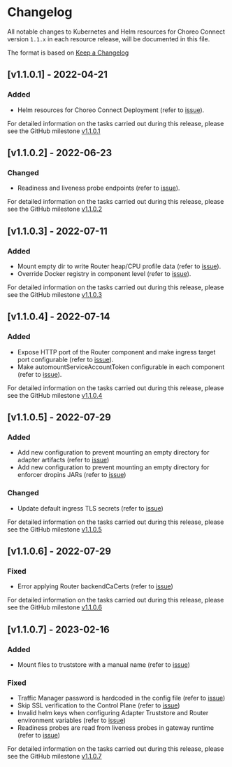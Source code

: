 # Changelog

All notable changes to Kubernetes and Helm resources for Choreo Connect version `1.1.x` in each resource release,
will be documented in this file.

The format is based on [Keep a Changelog](https://keepachangelog.com/en/1.0.0/)

## [v1.1.0.1] - 2022-04-21

### Added

- Helm resources for Choreo Connect Deployment (refer to [issue](https://github.com/wso2/kubernetes-microgateway/issues/35)).

For detailed information on the tasks carried out during this release, please see the GitHub milestone [v1.1.0.1](https://github.com/wso2/kubernetes-microgateway/milestone/5)

## [v1.1.0.2] - 2022-06-23

### Changed

- Readiness and liveness probe endpoints (refer to [issue](https://github.com/wso2/kubernetes-microgateway/issues/38)).

For detailed information on the tasks carried out during this release, please see the GitHub milestone [v1.1.0.2](https://github.com/wso2/kubernetes-microgateway/milestone/6)

## [v1.1.0.3] - 2022-07-11

### Added

- Mount empty dir to write Router heap/CPU profile data (refer to [issue](https://github.com/wso2/kubernetes-microgateway/issues/45)).
- Override Docker registry in component level (refer to [issue](https://github.com/wso2/kubernetes-microgateway/issues/46)).

For detailed information on the tasks carried out during this release, please see the GitHub milestone [v1.1.0.3](https://github.com/wso2/kubernetes-microgateway/milestone/8)

## [v1.1.0.4] - 2022-07-14

### Added

- Expose HTTP port of the Router component and make ingress target port configurable (refer to [issue](https://github.com/wso2/kubernetes-microgateway/issues/52)).
- Make automountServiceAccountToken configurable in each component (refer to [issue](https://github.com/wso2/kubernetes-microgateway/issues/53)).

For detailed information on the tasks carried out during this release, please see the GitHub milestone [v1.1.0.4](https://github.com/wso2/kubernetes-microgateway/milestone/10)

## [v1.1.0.5] - 2022-07-29

### Added

- Add new configuration to prevent mounting an empty directory for adapter artifacts (refer to [issue](https://github.com/wso2/kubernetes-microgateway/issues/62))
- Add new configuration to prevent mounting an empty directory for enforcer dropins JARs (refer to [issue](https://github.com/wso2/kubernetes-microgateway/issues/64))

### Changed

- Update default ingress TLS secrets (refer to [issue](https://github.com/wso2/kubernetes-microgateway/issues/68))

For detailed information on the tasks carried out during this release, please see the GitHub milestone [v1.1.0.5](https://github.com/wso2/kubernetes-microgateway/milestone/12)

## [v1.1.0.6] - 2022-07-29

### Fixed

- Error applying Router backendCaCerts (refer to [issue](https://github.com/wso2/kubernetes-microgateway/issues/74))

For detailed information on the tasks carried out during this release, please see the GitHub milestone [v1.1.0.6](https://github.com/wso2/kubernetes-microgateway/milestone/14)

## [v1.1.0.7] - 2023-02-16

### Added

- Mount files to truststore with a manual name (refer to [issue](https://github.com/wso2/kubernetes-microgateway/issues/97))

### Fixed

- Traffic Manager password is hardcoded in the config file (refer to [issue](https://github.com/wso2/kubernetes-microgateway/issues/83))
- Skip SSL verification to the Control Plane (refer to [issue](https://github.com/wso2/kubernetes-microgateway/issues/83))
- Invalid helm keys when configuring Adapter Truststore and Router environment variables (refer to [issue](https://github.com/wso2/kubernetes-microgateway/issues/81))
- Readiness probes are read from liveness probes in gateway runtime (refer to [issue](https://github.com/wso2/kubernetes-microgateway/issues/103))

For detailed information on the tasks carried out during this release, please see the GitHub milestone [v1.1.0.7](https://github.com/wso2/kubernetes-microgateway/milestone/17)
